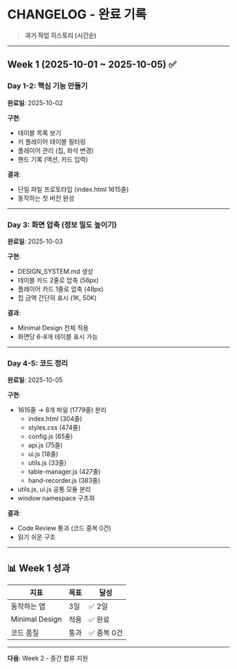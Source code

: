 # CHANGELOG - 완료 기록

> **과거 작업 히스토리 (시간순)**

---

## Week 1 (2025-10-01 ~ 2025-10-05) ✅

### Day 1-2: 핵심 기능 만들기
**완료일**: 2025-10-02

**구현**:
- 테이블 목록 보기
- 키 플레이어 테이블 필터링
- 플레이어 관리 (칩, 좌석 변경)
- 핸드 기록 (액션, 카드 입력)

**결과**:
- 단일 파일 프로토타입 (index.html 1615줄)
- 동작하는 첫 버전 완성

---

### Day 3: 화면 압축 (정보 밀도 높이기)
**완료일**: 2025-10-03

**구현**:
- DESIGN_SYSTEM.md 생성
- 테이블 카드 2줄로 압축 (56px)
- 플레이어 카드 1줄로 압축 (48px)
- 칩 금액 간단히 표시 (1K, 50K)

**결과**:
- Minimal Design 전체 적용
- 화면당 6-8개 테이블 표시 가능

---

### Day 4-5: 코드 정리
**완료일**: 2025-10-05

**구현**:
- 1615줄 → 8개 파일 (1779줄) 분리
  - index.html (304줄)
  - styles.css (474줄)
  - config.js (65줄)
  - api.js (75줄)
  - ui.js (18줄)
  - utils.js (33줄)
  - table-manager.js (427줄)
  - hand-recorder.js (383줄)
- utils.js, ui.js 공통 모듈 분리
- window namespace 구조화

**결과**:
- Code Review 통과 (코드 중복 0건)
- 읽기 쉬운 구조

---

## 📊 Week 1 성과

| 지표 | 목표 | 달성 |
|-----|------|------|
| 동작하는 앱 | 3일 | ✅ 2일 |
| Minimal Design | 적용 | ✅ 완료 |
| 코드 품질 | 통과 | ✅ 중복 0건 |

---

**다음**: Week 2 - 중간 합류 지원
